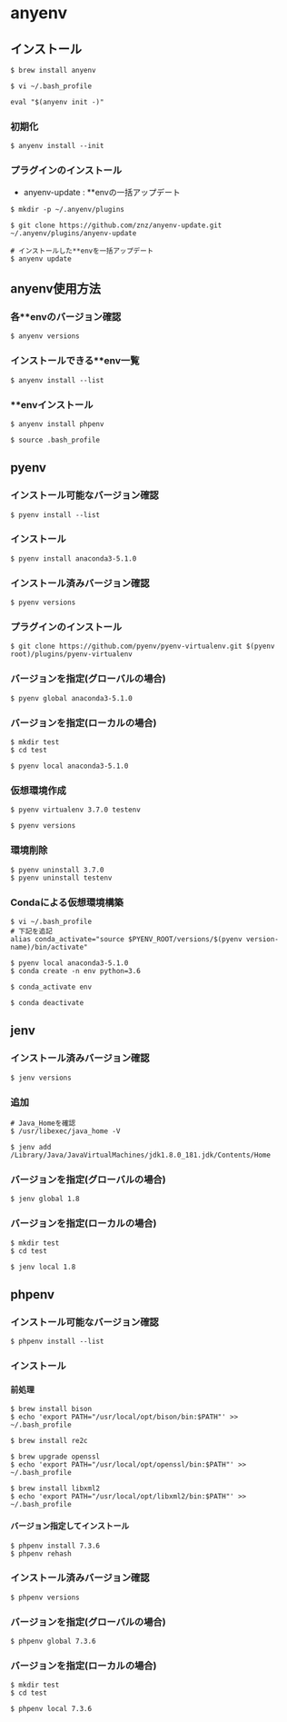 # anyenv
## インストール
```
$ brew install anyenv
```
```
$ vi ~/.bash_profile
```
```
eval "$(anyenv init -)"
```

### 初期化
```
$ anyenv install --init
```

### プラグインのインストール
- anyenv-update : **envの一括アップデート
```
$ mkdir -p ~/.anyenv/plugins

$ git clone https://github.com/znz/anyenv-update.git ~/.anyenv/plugins/anyenv-update

# インストールした**envを一括アップデート
$ anyenv update
```

## anyenv使用方法
### 各**envのバージョン確認
```
$ anyenv versions
```

### インストールできる**env一覧
```
$ anyenv install --list
```

### **envインストール
```
$ anyenv install phpenv

$ source .bash_profile
```

## pyenv
### インストール可能なバージョン確認
```
$ pyenv install --list
```

### インストール
```
$ pyenv install anaconda3-5.1.0
```

### インストール済みバージョン確認
```
$ pyenv versions
```

### プラグインのインストール
```
$ git clone https://github.com/pyenv/pyenv-virtualenv.git $(pyenv root)/plugins/pyenv-virtualenv
```

### バージョンを指定(グローバルの場合)
```
$ pyenv global anaconda3-5.1.0
```

### バージョンを指定(ローカルの場合)
```
$ mkdir test
$ cd test

$ pyenv local anaconda3-5.1.0
```

### 仮想環境作成
```
$ pyenv virtualenv 3.7.0 testenv

$ pyenv versions
```

### 環境削除
```
$ pyenv uninstall 3.7.0
$ pyenv uninstall testenv
```

### Condaによる仮想環境構築
```
$ vi ~/.bash_profile
# 下記を追記
alias conda_activate="source $PYENV_ROOT/versions/$(pyenv version-name)/bin/activate"

$ pyenv local anaconda3-5.1.0
$ conda create -n env python=3.6

$ conda_activate env

$ conda deactivate
```

## jenv
### インストール済みバージョン確認
```
$ jenv versions
```

### 追加
```
# Java_Homeを確認
$ /usr/libexec/java_home -V

$ jenv add /Library/Java/JavaVirtualMachines/jdk1.8.0_181.jdk/Contents/Home
```

### バージョンを指定(グローバルの場合)
```
$ jenv global 1.8
```

### バージョンを指定(ローカルの場合)
```
$ mkdir test
$ cd test

$ jenv local 1.8
```

## phpenv
### インストール可能なバージョン確認
```
$ phpenv install --list
```

### インストール
#### 前処理
```
$ brew install bison
$ echo 'export PATH="/usr/local/opt/bison/bin:$PATH"' >> ~/.bash_profile

$ brew install re2c

$ brew upgrade openssl
$ echo 'export PATH="/usr/local/opt/openssl/bin:$PATH"' >> ~/.bash_profile

$ brew install libxml2
$ echo 'export PATH="/usr/local/opt/libxml2/bin:$PATH"' >> ~/.bash_profile
```

#### バージョン指定してインストール
```
$ phpenv install 7.3.6
$ phpenv rehash
```

### インストール済みバージョン確認
```
$ phpenv versions
```

### バージョンを指定(グローバルの場合)
```
$ phpenv global 7.3.6
```

### バージョンを指定(ローカルの場合)
```
$ mkdir test
$ cd test

$ phpenv local 7.3.6
```

